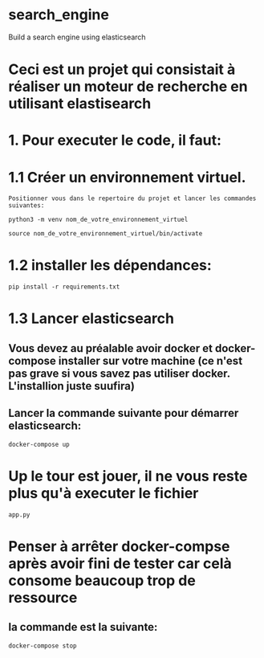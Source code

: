 # search_engine
Build a search engine using elasticsearch

# Ceci est un projet qui consistait à réaliser un moteur de recherche en utilisant elastisearch

# 1. Pour executer le code, il faut:

# 1.1 Créer un environnement virtuel.
    Positionner vous dans le repertoire du projet et lancer les commandes suivantes:

    python3 -m venv nom_de_votre_environnement_virtuel

    source nom_de_votre_environnement_virtuel/bin/activate

# 1.2 installer les dépendances:

    pip install -r requirements.txt

# 1.3 Lancer elasticsearch
## Vous devez au préalable avoir docker et docker-compose installer sur votre machine (ce n'est pas grave si vous savez pas utiliser docker. L'installion juste suufira)

## Lancer la commande suivante pour démarrer elasticsearch:

    docker-compose up

# Up le tour est jouer, il ne vous reste plus qu'à executer le fichier 
    app.py


# Penser à arrêter docker-compse après avoir fini de tester car celà consome beaucoup trop de ressource

## la commande est la suivante: 
    
    docker-compose stop